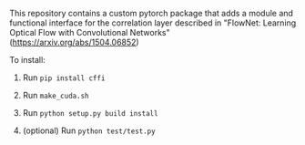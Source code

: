 This repository contains a custom pytorch package that adds a module and functional interface for the correlation layer described in "FlowNet: Learning Optical Flow with Convolutional Networks" (https://arxiv.org/abs/1504.06852)

To install:

1. Run `pip install cffi`

2. Run `make_cuda.sh`

3. Run `python setup.py build install`

4. (optional) Run `python test/test.py`

